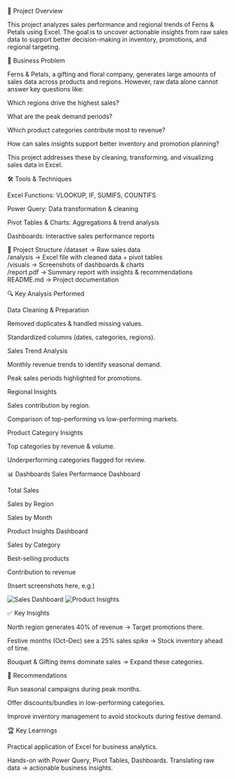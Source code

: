 📌 Project Overview

This project analyzes sales performance and regional trends of Ferns & Petals using Excel. The goal is to uncover actionable insights from raw sales data to support better decision-making in inventory, promotions, and regional targeting.

🎯 Business Problem

Ferns & Petals, a gifting and floral company, generates large amounts of sales data across products and regions. However, raw data alone cannot answer key questions like:

Which regions drive the highest sales?

What are the peak demand periods?

Which product categories contribute most to revenue?

How can sales insights support better inventory and promotion planning?

This project addresses these by cleaning, transforming, and visualizing sales data in Excel.

🛠️ Tools & Techniques

Excel Functions: VLOOKUP, IF, SUMIFS, COUNTIFS

Power Query: Data transformation & cleaning

Pivot Tables & Charts: Aggregations & trend analysis

Dashboards: Interactive sales performance reports

📂 Project Structure
/dataset        → Raw sales data  
/analysis       → Excel file with cleaned data + pivot tables  
/visuals        → Screenshots of dashboards & charts  
/report.pdf     → Summary report with insights & recommendations  
README.md       → Project documentation

🔍 Key Analysis Performed

Data Cleaning & Preparation

Removed duplicates & handled missing values.

Standardized columns (dates, categories, regions).

Sales Trend Analysis

Monthly revenue trends to identify seasonal demand.

Peak sales periods highlighted for promotions.

Regional Insights

Sales contribution by region.

Comparison of top-performing vs low-performing markets.

Product Category Insights

Top categories by revenue & volume.

Underperforming categories flagged for review.

📊 Dashboards
Sales Performance Dashboard

Total Sales

Sales by Region

Sales by Month

Product Insights Dashboard

Sales by Category

Best-selling products

Contribution to revenue

(Insert screenshots here, e.g.)

![Sales Dashboard](visuals/sales_dashboard.png)
![Product Insights](visuals/product_insights.png)

✅ Key Insights

North region generates 40% of revenue → Target promotions there.

Festive months (Oct–Dec) see a 25% sales spike → Stock inventory ahead of time.

Bouquet & Gifting items dominate sales → Expand these categories.

🚀 Recommendations

Run seasonal campaigns during peak months.

Offer discounts/bundles in low-performing categories.

Improve inventory management to avoid stockouts during festive demand.

🏆 Key Learnings

Practical application of Excel for business analytics.

Hands-on with Power Query, Pivot Tables, Dashboards.
Translating raw data → actionable business insights.
